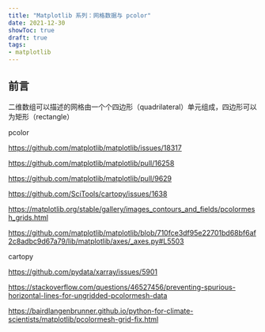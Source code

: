 ```yaml
---
title: "Matplotlib 系列：网格数据与 pcolor"
date: 2021-12-30
showToc: true
draft: true
tags:
- matplotlib
---
```


## 前言

二维数组可以描述的网格由一个个四边形（quadrilateral）单元组成，四边形可以为矩形（rectangle）



pcolor

https://github.com/matplotlib/matplotlib/issues/18317

https://github.com/matplotlib/matplotlib/pull/16258

https://github.com/matplotlib/matplotlib/pull/9629

https://github.com/SciTools/cartopy/issues/1638

https://matplotlib.org/stable/gallery/images_contours_and_fields/pcolormesh_grids.html

https://github.com/matplotlib/matplotlib/blob/710fce3df95e22701bd68bf6af2c8adbc9d67a79/lib/matplotlib/axes/_axes.py#L5503



cartopy

https://github.com/pydata/xarray/issues/5901

https://stackoverflow.com/questions/46527456/preventing-spurious-horizontal-lines-for-ungridded-pcolormesh-data

https://bairdlangenbrunner.github.io/python-for-climate-scientists/matplotlib/pcolormesh-grid-fix.html